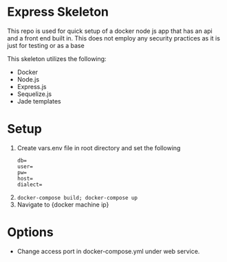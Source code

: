 # Express Skeleton

This repo is used for quick setup of a docker node js app that has an api and a front end built in.  This does not employ any security practices as it is just for testing or as a base

This skeleton utilizes the following:

* Docker
* Node.js
* Express.js
* Sequelize.js
* Jade templates

# Setup

1. Create vars.env file in root directory and set the following
    ```
    db=
    user=
    pw=
    host=
    dialect=

    ```
2. ```docker-compose build; docker-compose up```
3. Navigate to {docker machine ip}

# Options

* Change access port in docker-compose.yml under web service.

